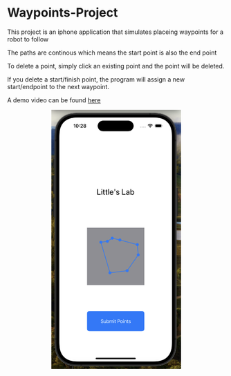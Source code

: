# Waypoints-Project

This project is an iphone application that simulates placeing waypoints for a robot to follow

The paths are continous which means the start point is also the end point

To delete a point, simply click an existing point and the point will be deleted.

If you delete a start/finish point, the program will assign a new start/endpoint to the next waypoint.

A demo video can be found [here](https://drive.google.com/file/d/1ljYGHyY6fW9qdr2pXhv2zUHFwx_UMG52/view?usp=sharing)

<p align="center">
<img src="HomeImage.png" width="300" height="600">
</p>

<!-- ![homeImage](HomeImage.png) -->



